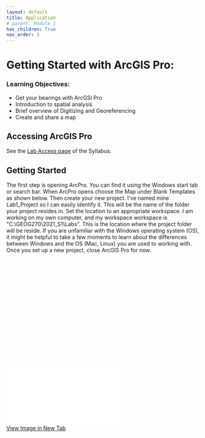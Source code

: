 ```yaml
---
layout: default
title: Application
# parent: Module 1
has_children: True
nav_order: 3
---
```


# Getting Started with ArcGIS Pro:

### Learning Objectives:

* Get your bearings with ArcGSI Pro
* Introduction to spatial analysis
* Brief overview of Digitizing and Georeferencing
* Create and share a map

## Accessing ArcGIS Pro

See the [Lab Access page](https://june-skeeter.github.io/GEOS270W1/docs/Labs.html) of the Syllabus.

## Getting Started
The first step is opening ArcPro.  You can find it using the Windows start tab or search bar.  When ArcPro opens choose the Map under Blank Templates as shown below.  Then create your new project.  I've named mine Lab1_Project so I can easily identify it.  This will be the name of the folder your project resides in.  Set the location to an appropriate workspace.  I am working on my own computer, and my workspace workspace is "C:\GEOG270\2021_S1\Labs".  This is the location where the project folder will be reside.  If you are unfamiliar with the Windows operating system (OS), it might be helpful to take a few moments to learn about the differences between Windows and the OS (Mac, Linux) you are used to working with.  Once you set up a new project, close ArcGIS Pro for now.  

<div style="overflow: hidden;
  padding-top: 56.25%;
  position: relative">
  <iframe src="content/images/New_Project.png" title="Processes" scrolling="no" frameborder="0"

    style="border: 0;
   height: 100%;
   left: 0;
   position: absolute;
   top: 0;
   width: 100%;">
   <p>Your browser does not support iframes.</p>
 </iframe>
</div>
<a href="content/images/New_Project.png" target="_blank">View Image in New Tab</a>


